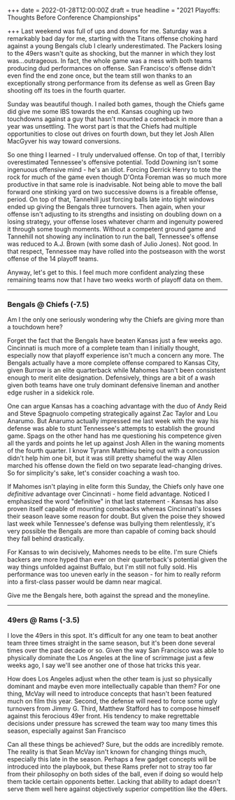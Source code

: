 +++
date = 2022-01-28T12:00:00Z
draft = true
headline = "2021 Playoffs: Thoughts Before Conference Championships"

+++
Last weekend was full of ups and downs for me. Saturday was a remarkably bad day for me, starting with the Titans offense choking hard against a young Bengals club I clearly underestimated. The Packers losing to the 49ers wasn't quite as shocking, but the manner in which they lost was...outrageous. In fact, the whole game was a mess with both teams producing dud performances on offense. San Francisco's offense didn't even find the end zone once, but the team still won thanks to an exceptionally strong performance from its defense as well as Green Bay shooting off its toes in the fourth quarter.

Sunday was beautiful though. I nailed both games, though the Chiefs game did give me some IBS towards the end. Kansas coughing up two touchdowns against a guy that hasn't mounted a comeback in more than a year was unsettling. The worst part is that the Chiefs had multiple opportunities to close out drives on fourth down, but they let Josh Allen MacGyver his way toward conversions.

So one thing I learned - I truly undervalued offense. On top of that, I terribly overestimated Tennessee's offensive potential. Todd Downing isn't some ingenuous offensive mind - he's an idiot. Forcing Derrick Henry to tote the rock for much of the game even though D'Onta Foreman was so much more productive in that same role is inadvisable. Not being able to move the ball forward one stinking yard on two successive downs is a fireable offense, period. On top of that, Tannehill just forcing balls late into tight windows ended up giving the Bengals three turnovers. Then again, when your offense isn't adjusting to its strengths and insisting on doubling down on a losing strategy, your offense loses whatever charm and ingenuity powered it through some tough moments. Without a competent ground game and Tannehill not showing any inclination to run the ball, Tennessee's offense was reduced to A.J. Brown (with some dash of Julio Jones). Not good. In that respect, Tennessee may have rolled into the postseason with the worst offense of the 14 playoff teams.

Anyway, let's get to this. I feel much more confident analyzing these remaining teams now that I have two weeks worth of playoff data on them.

***

### Bengals @ Chiefs (-7.5)

Am I the only one seriously wondering why the Chiefs are giving more than a touchdown here? 

Forget the fact that the Bengals have beaten Kansas just a few weeks ago. Cincinnati is much more of a complete team than I initially thought, especially now that playoff experience isn't much a concern any more. The Bengals actually have a more complete offense compared to Kansas City, given Burrow is an elite quarterback while Mahomes hasn't been consistent enough to merit elite designation. Defensively, things are a bit of a wash given both teams have one truly dominant defensive lineman and another edge rusher in a sidekick role. 

One can argue Kansas has a coaching advantage with the duo of Andy Reid and Steve Spagnuolo competing strategically against Zac Taylor and Lou Anarumo. But Anarumo actually impressed me last week with the way his defense was able to stunt Tennessee's attempts to establish the ground game. Spags on the other hand has me questioning his competence given all the yards and points he let up against Josh Allen in the waning moments of the fourth quarter. I know Tyrann Matthieu being out with a concussion didn't help him one bit, but it was still pretty shameful the way Allen marched his offense down the field on two separate lead-changing drives. So for simplicity's sake, let's consider coaching a wash too.

If Mahomes isn't playing in elite form this Sunday, the Chiefs only have one _definitive_ advantage over Cincinnati - home field advantage. Noticed I emphasized the word "definitive" in that last statement - Kansas has also proven itself capable of mounting comebacks whereas Cincinnati's losses their season leave some reason for doubt. But given the poise they showed last week while Tennessee's defense was bullying them relentlessly, it's very possible the Bengals are more than capable of coming back should they fall behind drastically.

For Kansas to win decisively, Mahomes needs to be elite. I'm sure Chiefs backers are more hyped than ever on their quarterback's potential given the way things unfolded against Buffalo, but I'm still not fully sold. His performance was too uneven early in the season - for him to really reform into a first-class passer would be damn near magical.

Give me the Bengals here, both against the spread and the moneyline.

***

### 49ers @ Rams (-3.5)

I love the 49ers in this spot. It's difficult for any one team to beat another team three times straight in the same season, but it's been done several times over the past decade or so. Given the way San Francisco was able to physically dominate the Los Angeles at the line of scrimmage just a few weeks ago, I say we'll see another one of those hat tricks this year.

How does Los Angeles adjust when the other team is just so physically dominant and maybe even more intellectually capable than them? For one thing, McVay will need to introduce concepts that hasn't been featured much on film this year. Second, the defense will need to force some ugly turnovers from Jimmy G. Third, Matthew Stafford has to compose himself against this ferocious 49er front. His tendency to make regrettable decisions under pressure has screwed the team way too many times this season, especially against San Francisco

Can all these things be achieved? Sure, but the odds are incredibly remote. The reality is that Sean McVay isn't known for changing things much, especially this late in the season. Perhaps a few gadget concepts will be introduced into the playbook, but these Rams prefer not to stray too far from their philosophy on both sides of the ball, even if doing so would help them tackle certain opponents better. Lacking that ability to adapt doesn't serve them well here against objectively superior competition like the 49ers.
